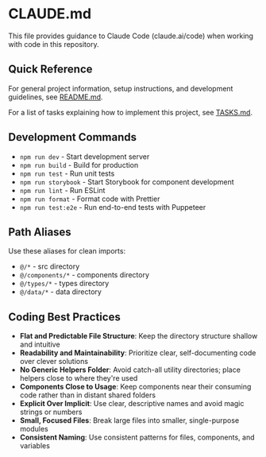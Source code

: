 # CLAUDE.md

This file provides guidance to Claude Code (claude.ai/code) when working with code in this
repository.

## Quick Reference

For general project information, setup instructions, and development guidelines, see
[README.md](./README.md).

For a list of tasks explaining how to implement this project, see [TASKS.md](./TASKS.md).

## Development Commands

- `npm run dev` - Start development server
- `npm run build` - Build for production
- `npm run test` - Run unit tests
- `npm run storybook` - Start Storybook for component development
- `npm run lint` - Run ESLint
- `npm run format` - Format code with Prettier
- `npm run test:e2e` - Run end-to-end tests with Puppeteer

## Path Aliases

Use these aliases for clean imports:

- `@/*` - src directory
- `@/components/*` - components directory
- `@/types/*` - types directory
- `@/data/*` - data directory

## Coding Best Practices

- **Flat and Predictable File Structure**: Keep the directory structure shallow and intuitive
- **Readability and Maintainability**: Prioritize clear, self-documenting code over clever solutions
- **No Generic Helpers Folder**: Avoid catch-all utility directories; place helpers close to where they're used
- **Components Close to Usage**: Keep components near their consuming code rather than in distant shared folders
- **Explicit Over Implicit**: Use clear, descriptive names and avoid magic strings or numbers
- **Small, Focused Files**: Break large files into smaller, single-purpose modules
- **Consistent Naming**: Use consistent patterns for files, components, and variables
